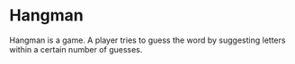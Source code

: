 # Hangman
Hangman is a game. A player tries to guess the word by suggesting letters within a certain number of guesses. 
